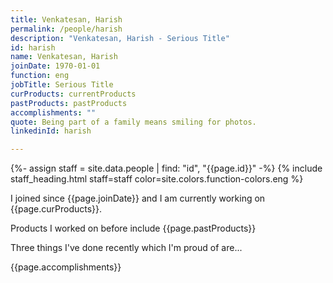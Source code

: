 ```yaml
---
title: Venkatesan, Harish
permalink: /people/harish
description: "Venkatesan, Harish - Serious Title"
id: harish
name: Venkatesan, Harish
joinDate: 1970-01-01
function: eng
jobTitle: Serious Title
curProducts: currentProducts
pastProducts: pastProducts
accomplishments: ""
quote: Being part of a family means smiling for photos.
linkedinId: harish

---
```


{%- assign staff = site.data.people | find: "id", "{{page.id}}" -%}
{% include staff_heading.html staff=staff color=site.colors.function-colors.eng %}

<p>I joined since {{page.joinDate}} and I am currently working on {{page.curProducts}}.</p>

<p>Products I worked on before include {{page.pastProducts}}</p>

<p>Three things I've done recently which I'm proud of are...</p>
{{page.accomplishments}}

